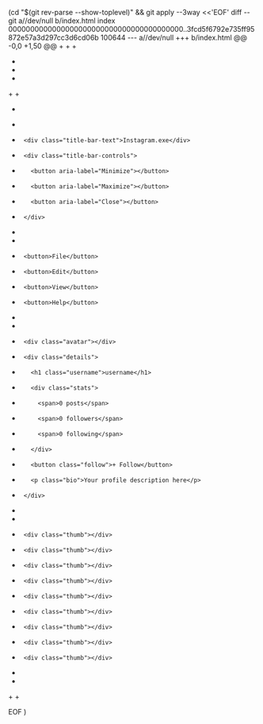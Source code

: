  (cd "$(git rev-parse --show-toplevel)" && git apply --3way <<'EOF' 
diff --git a//dev/null b/index.html
index 0000000000000000000000000000000000000000..3fcd5f6792e735ff95872e57a3d297cc3d6cd06b 100644
--- a//dev/null
+++ b/index.html
@@ -0,0 +1,50 @@
+<!DOCTYPE html>
+<html lang="ja">
+<head>
+  <meta charset="UTF-8">
+  <title>Portfolio</title>
+  <link rel="stylesheet" href="styles.css">
+</head>
+<body>
+  <div class="window">
+    <div class="title-bar">
+      <div class="title-bar-text">Instagram.exe</div>
+      <div class="title-bar-controls">
+        <button aria-label="Minimize"></button>
+        <button aria-label="Maximize"></button>
+        <button aria-label="Close"></button>
+      </div>
+    </div>
+    <div class="menu-bar">
+      <button>File</button>
+      <button>Edit</button>
+      <button>View</button>
+      <button>Help</button>
+    </div>
+    <div class="profile">
+      <div class="avatar"></div>
+      <div class="details">
+        <h1 class="username">username</h1>
+        <div class="stats">
+          <span>0 posts</span>
+          <span>0 followers</span>
+          <span>0 following</span>
+        </div>
+        <button class="follow">+ Follow</button>
+        <p class="bio">Your profile description here</p>
+      </div>
+    </div>
+    <div class="gallery">
+      <div class="thumb"></div>
+      <div class="thumb"></div>
+      <div class="thumb"></div>
+      <div class="thumb"></div>
+      <div class="thumb"></div>
+      <div class="thumb"></div>
+      <div class="thumb"></div>
+      <div class="thumb"></div>
+      <div class="thumb"></div>
+    </div>
+  </div>
+</body>
+</html>
 
EOF
)
